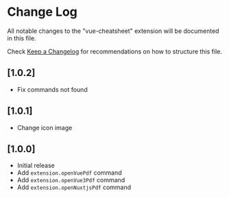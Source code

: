 # Change Log

All notable changes to the "vue-cheatsheet" extension will be documented in this file.

Check [Keep a Changelog](http://keepachangelog.com/) for recommendations on how to structure this file.

## [1.0.2]
- Fix commands not found

## [1.0.1]
- Change icon image

## [1.0.0]
- Initial release
- Add `extension.openVuePdf` command
- Add `extension.openVue3Pdf` command
- Add `extension.openNuxtjsPdf` command
